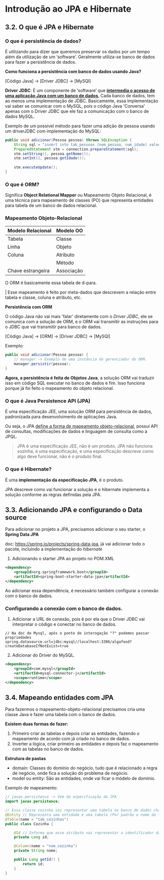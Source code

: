 # Introdução ao JPA e Hibernate

## 3.2. O que é JPA e Hibernate

### O que é persistência de dados?

É utilizando para dizer que queremos preservar os dados por um tempo além da utilização de um ‘software’. Geralmente
utiliza-se banco de dados para fazer a persistência de dados. 

**Como funciona a persistência com banco de dados usando Java?**

[Código Java] -> [Driver JDBC] -> [MySQl]

**Driver JDBC**: É um componente de ‘software’ que <u>**intermedia o acesso de uma aplicação Java com um banco de dados**.</u> 
Cada banco de dados, tem ao menos uma implementação de JDBC. Basicamente, essa implementação vai saber se comunicar com o
MySQL, pois o código Java 'Conversa' apenas com o Driver JDBC que ele faz a comunicação com o banco de dados MySQL.

Exemplo de um possível método para fazer uma adição de pessoa usando um driverJDBC com implementação do MySQL:

```java
public void adicionar(Pessoa pessoa) throws SQLException {
    String sql = "insert into tab_pessoas (nom_pessoa, num_idade) values (?,?)";
    PreparedStatement stm = connection.prepareStatement(sql);
    stm.setString(1, pessoa.getNome());
    stm.setInt(2, pessoa.getIdade());
    
    stm.executeUpdate();
}
```

### O que é ORM?

Significa **Object Relational Mapper** ou Mapeamento Objeto Relacional, é uma técnica para mapeamento de classes (PO) que 
representa entidades para tabela de um banco de dados relacional.

### Mapeamento Objeto-Relacional

| Modelo Relacional | Modelo OO  |
|-------------------|------------|
| Tabela            | Classe     |
| Linha             | Objeto     |
| Coluna            | Atributo   |
|                   | Método     |
| Chave estrangeira | Associação |

O ORM é basicamente essa tabela de d-para. 

| Esse mapeamento é feito por meta-dados que descrevem a relação entre tabela e classe, coluna e atributo, etc.

**Persistência com ORM**

O código Java não vai mais 'falar' diretamente com o _Driver JDBC_, ele se comunica com a solução de ORM, e o ORM vai 
transmitir as instruções para o JDBC que vai transmitir para banco de dados. 

[Código Java] -> [ORM] -> [Driver JDBC] -> [MySQl]

Exemplo: 

```java
public void adicionar(Pessoa pessoa) {
    // manager -> Exemplo de uma instância do gerenciador do ORM. 
    manager.persistir(pessoa);
}
```
**Agora, a persistência é feita de Objetos Java**, a solução ORM vai traduzir isso em código SQL executar no banco de dados
e fim. Isso funciona porque já foi feito o mapeamento do objeto relacional. 

### O que é Java Persistence API (JPA)

É uma especificação JEE, uma solução ORM para persistência de dados, padronizada para desenvolvimento de aplicações Java.

Ou seja, o JPA <u>define a forma de mapeamento objeto-relacional</u>, possui API de consultas, modificações de dados
e linguagem de consulta como a JPQL.

> JPA é uma especificação JEE, não é um produto, JPA não funciona sozinha, é uma especificação, 
e uma especificação descreve como algo deve funcionar, não é o produto final.

### O que é Hibernate?

É uma **implementação da especificação JPA**, é o produto.

JPA descreve como vai funcionar a solução e o hibernate implementa a solução conforme as regras definidas pela JPA.

## 3.3. Adicionando JPA e configurando o Data source

Para adicionar no projeto a JPA, precisamos adicionar o seu starter, o **Spring Data JPA**


doc: https://spring.io/projects/spring-data-jpa, já vai adicionar todo o pacote, incluindo a implementação do _hibernate_

1. Adicionando o starter JPA ao projeto no POM.XML

```xml
<dependency>
    <groupId>org.springframework.boot</groupId>
    <artifactId>spring-boot-starter-data-jpa</artifactId>
</dependency>
```
Ao adicionar essa dependência, é necessário também configurar a conexão com o banco de dados. 

### Configurando a conexão com o banco de dados.

1. Adicionar a URL de conexão, pois é por ela que o Driver JDBC vai interpretar o código e conectar no banco de dados.

```application.properties
// Na doc de Mysql, após o ponto de interogação "?" podemos passar propriedades 
spring.datasource.url=jdbc:mysql//localhost:3306/algafood?createDatabaseIfNotExist=true
```

2. Adicionar do Driver do MySQL.

```xml
<dependency>
    <groupId>com.mysql</groupId>
    <artifactId>mysql-connector-j</artifactId>
    <scope>runtime</scope>
</dependency>
```
## 3.4. Mapeando entidades com JPA

Para fazermos o mapeamento-objeto-relacional precisamos cria uma classe Java e fazer uma tabela 
com o banco de dados. 

**Existem duas formas de fazer:**

1. Primeiro criar as tabelas e depois criar as entidades, fazendo o mapeamento de acordo com já criado no banco de dados. 
2. Inverter a lógica, criar primeiro as entidades e depois faz o mapeamento com as tabelas no banco de dados.

**Estrutura de pastas**
- domain: Classes do domínio do negócio, tudo que é relacionado a regra de negócio, onde fica a solução do problema de negócio.
- model ou entity: São as entidades, onde vai ficar o módelo de domínio.

Exemplo de mapeamento: 

```java
// javax.persistence -> Vem da especificação da JPA
import javax.persistence;

// Essa classe cozinha vai representar uma tabela no banco de dados chamada cozinha
@Entity // Representa uma entidade e uma tabela (Por padrão o nome da tabela é o nome da classe)
@Table(name = "tab_cozinhas")
public class Cozinha {

    @Id // Informa que esse atributo vai representar o identificador da entidade (chave primária
    private Long id;

    @Column(name = "nom_cozinha")
    private String nome;

    public Long getId() {
        return id;
    }
}
```

